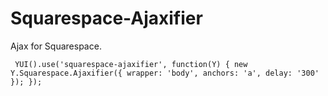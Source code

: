 Squarespace-Ajaxifier
=====================

Ajax for Squarespace.

<code><pre>
YUI().use('squarespace-ajaxifier', function(Y) {
  new Y.Squarespace.Ajaxifier({
    wrapper: 'body',
    anchors: 'a',
    delay: '300'
  });
});
</code></pre>
